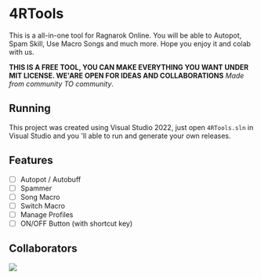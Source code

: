 # 4RTools
This is a all-in-one tool for Ragnarok Online. 
You will be able to Autopot, Spam Skill, Use Macro Songs and much more. Hope you enjoy it and colab with us.

**THIS IS A FREE TOOL, YOU CAN MAKE EVERYTHING YOU WANT UNDER MIT LICENSE. WE'ARE OPEN FOR IDEAS AND COLLABORATIONS**
*Made from community TO community*.

## Running
This project was created using Visual Studio 2022, just open `4RTools.sln` in Visual Studio and you 'll able to run and generate your own releases.


## Features
- [ ] Autopot / Autobuff
- [ ] Spammer
- [ ] Song Macro
- [ ] Switch Macro
- [ ] Manage Profiles
- [ ] ON/OFF Button (with shortcut key)

## Collaborators
<a href="https://github.com/4RTools/4RTools/graphs/contributors">
  <img src="https://contrib.rocks/image?repo=4RTools/4RTools" />
</a>
